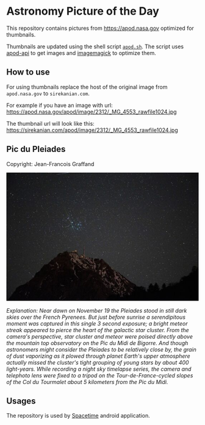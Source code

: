 # Astronomy Picture of the Day

This repository contains pictures from https://apod.nasa.gov optimized for thumbnails.

Thumbnails are updated using the shell script [`apod.sh`](apod.sh). The script
uses [apod-api](https://github.com/nasa/apod-api) to get images and [imagemagick](https://imagemagick.org) to
optimize them.

## How to use

For using thumbnails replace the host of the original image from `apod.nasa.gov` to `sirekanian.com`.

For example if you have an image with url:<br>
https://apod.nasa.gov/apod/image/2312/_MG_4553_rawfile1024.jpg

The thumbnail url will look like this:<br>
https://sirekanian.com/apod/image/2312/_MG_4553_rawfile1024.jpg

## Pic du Pleiades

Copyright: Jean-Francois Graffand

[![the picture of the day][1]][2]

_Explanation: Near dawn on November 19 the Pleiades stood in still dark skies over the French Pyrenees. But just before sunrise a serendipitous moment was captured in this single 3 second exposure; a bright meteor streak appeared to pierce the heart of the galactic star cluster. From the camera's perspective, star cluster and meteor were poised directly above the mountain top observatory on the Pic du Midi de Bigorre. And though astronomers might consider the Pleiades to be relatively close by, the grain of dust vaporizing as it plowed through planet Earth's upper atmosphere actually missed the cluster's tight grouping of young stars by about 400 light-years. While recording a night sky timelapse series, the camera and telephoto lens were fixed to a tripod on the Tour-de-France-cycled slopes of the Col du Tourmalet about 5 kilometers from the Pic du Midi._

## Usages

The repository is used by [Spacetime][3] android application.

[1]: image/2312/_MG_4553_rawfile1024.jpg

[2]: https://apod.nasa.gov/apod/image/2312/_MG_4553_rawfile1024.jpg

[3]: https://github.com/sirekanian/spacetime
